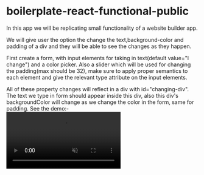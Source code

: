 # boilerplate-react-functional-public
In this app we will be replicating small functionality of a website builder app.

We will give user the option the change the text,background-color and padding of a div
and they will be able to see the changes as they happen.

First create a form, with input elements for taking in text(default value="I change") and a color picker.
Also a slider which will be used for changing the padding(max should be 32), make sure to apply proper semantics 
to each element and give the relevant type attribute on the input elements.

All of these property changes will reflect in a div with id="changing-div".
The text we type in form should appear inside this div, also this div's backgroundColor will change as we change the color in the form, same for padding.
See the demo:-
<br/>
<video src="https://d3dyfaf3iutrxo.cloudfront.net/general/upload/689ba3c4007e43028e4523b10e5bfc26.mp4" controls autoplay muted>
